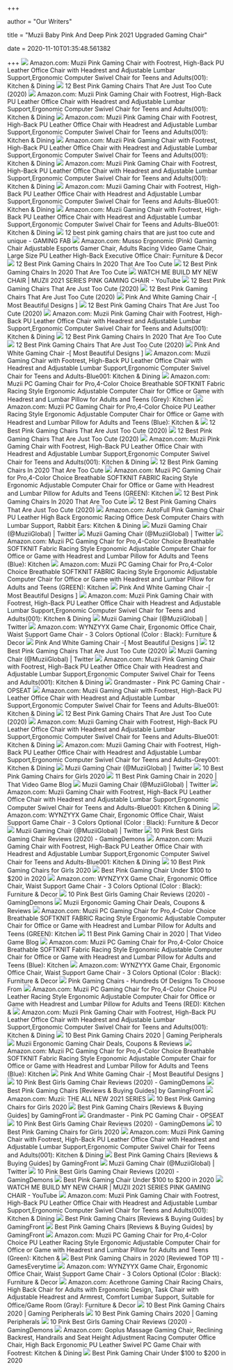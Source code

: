 +++
        
author = "Our Writers"
        
title = "Muzii Baby Pink And Deep Pink 2021 Upgraded Gaming Chair"
        
date = 2020-11-10T01:35:48.561382
        
+++
[ ![](https://images-na.ssl-images-amazon.com/images/I/61ecITSTPzL._AC_SX522_.jpg)](https://images-na.ssl-images-amazon.com/images/I/61ecITSTPzL._AC_SX522_.jpg) Amazon.com: Muzii Pink Gaming Chair with Footrest, High-Back PU Leather Office  Chair with Headrest and Adjustable Lumbar Support,Ergonomic Computer Swivel  Chair for Teens and Adults(001): Kitchen & Dining
[ ![](https://gamingchairshunter.com/wp-content/uploads/muzii-hot-pink-and-baby-pink-gaming-chair.jpg)](https://gamingchairshunter.com/wp-content/uploads/muzii-hot-pink-and-baby-pink-gaming-chair.jpg) 12 Best Pink Gaming Chairs That Are Just Too Cute (2020)
[ ![](https://m.media-amazon.com/images/S/aplus-media/sc/6b6546be-f9ff-4eb2-90b8-03ae658de8a3.__CR0,0,300,400_PT0_SX300_V1___.jpg)](https://m.media-amazon.com/images/S/aplus-media/sc/6b6546be-f9ff-4eb2-90b8-03ae658de8a3.__CR0,0,300,400_PT0_SX300_V1___.jpg) Amazon.com: Muzii Pink Gaming Chair with Footrest, High-Back PU Leather Office  Chair with Headrest and Adjustable Lumbar Support,Ergonomic Computer Swivel  Chair for Teens and Adults(001): Kitchen & Dining
[ ![](https://m.media-amazon.com/images/S/aplus-media/sc/ff7115ce-9e34-4d42-a21f-05457fa03c1f.__CR0,0,970,600_PT0_SX970_V1___.jpg)](https://m.media-amazon.com/images/S/aplus-media/sc/ff7115ce-9e34-4d42-a21f-05457fa03c1f.__CR0,0,970,600_PT0_SX970_V1___.jpg) Amazon.com: Muzii Pink Gaming Chair with Footrest, High-Back PU Leather Office  Chair with Headrest and Adjustable Lumbar Support,Ergonomic Computer Swivel  Chair for Teens and Adults(001): Kitchen & Dining
[ ![](https://m.media-amazon.com/images/S/aplus-media/sc/4d3a260e-40b3-41af-953b-26985b8e4809.__CR0,0,150,300_PT0_SX150_V1___.jpg)](https://m.media-amazon.com/images/S/aplus-media/sc/4d3a260e-40b3-41af-953b-26985b8e4809.__CR0,0,150,300_PT0_SX150_V1___.jpg) Amazon.com: Muzii Pink Gaming Chair with Footrest, High-Back PU Leather Office  Chair with Headrest and Adjustable Lumbar Support,Ergonomic Computer Swivel  Chair for Teens and Adults(001): Kitchen & Dining
[ ![](https://m.media-amazon.com/images/S/aplus-media/sc/c11fd0bd-1a1e-450d-9069-803420a10b33.__CR0,0,970,600_PT0_SX970_V1___.jpg)](https://m.media-amazon.com/images/S/aplus-media/sc/c11fd0bd-1a1e-450d-9069-803420a10b33.__CR0,0,970,600_PT0_SX970_V1___.jpg) Amazon.com: Muzii Pink Gaming Chair with Footrest, High-Back PU Leather Office  Chair with Headrest and Adjustable Lumbar Support,Ergonomic Computer Swivel  Chair for Teens and Adults(001): Kitchen & Dining
[ ![](https://images-na.ssl-images-amazon.com/images/I/712UYBN7n6L._AC_SX522_.jpg)](https://images-na.ssl-images-amazon.com/images/I/712UYBN7n6L._AC_SX522_.jpg) Amazon.com: Muzii Gaming Chair with Footrest, High-Back PU Leather Office  Chair with Headrest and Adjustable Lumbar Support,Ergonomic Computer Swivel  Chair for Teens and Adults-Blue001: Kitchen & Dining
[ ![](https://m.media-amazon.com/images/I/81UeyA7b1uL._AC_SS350_.jpg)](https://m.media-amazon.com/images/I/81UeyA7b1uL._AC_SS350_.jpg) Amazon.com: Muzii Gaming Chair with Footrest, High-Back PU Leather Office  Chair with Headrest and Adjustable Lumbar Support,Ergonomic Computer Swivel  Chair for Teens and Adults-Blue001: Kitchen & Dining
[ ![](https://gamingfab.com/wp-content/uploads/2020/10/goplus-1-621x1024.jpg)](https://gamingfab.com/wp-content/uploads/2020/10/goplus-1-621x1024.jpg) 12 best pink gaming chairs that are just too cute and unique - GAMING FAB
[ ![](https://images-na.ssl-images-amazon.com/images/I/51y1bQJTeIL._AC_SX522_.jpg)](https://images-na.ssl-images-amazon.com/images/I/51y1bQJTeIL._AC_SX522_.jpg) Amazon.com: Musso Ergonomic (Pink) Gaming Chair Adjustable Esports Gamer  Chair, Adults Racing Video Game Chair, Large Size PU Leather High-Back  Executive Office Chair: Furniture & Decor
[ ![](https://gamingchairlab.com/wp-content/uploads/2020/04/six-versions-of-the-popular-homall-chair-are-uphol.jpeg)](https://gamingchairlab.com/wp-content/uploads/2020/04/six-versions-of-the-popular-homall-chair-are-uphol.jpeg) 12 Best Pink Gaming Chairs In 2020 That Are Too Cute
[ ![](https://gamingchairlab.com/wp-content/uploads/2020/04/beautiful-pastel-pink-giantex-toy-chair-in-pu-leat.jpeg)](https://gamingchairlab.com/wp-content/uploads/2020/04/beautiful-pastel-pink-giantex-toy-chair-in-pu-leat.jpeg) 12 Best Pink Gaming Chairs In 2020 That Are Too Cute
[ ![](https://i.ytimg.com/vi/jt_H8UPemwY/maxresdefault.jpg)](https://i.ytimg.com/vi/jt_H8UPemwY/maxresdefault.jpg) WATCH ME BUILD MY NEW CHAIR | MUZII 2021 SERIES PINK GAMING CHAIR - YouTube
[ ![](https://gamingchairshunter.com/wp-content/uploads/gtracing-cherry-blossom-colored-gaming-chair-with-speakers.jpg)](https://gamingchairshunter.com/wp-content/uploads/gtracing-cherry-blossom-colored-gaming-chair-with-speakers.jpg) 12 Best Pink Gaming Chairs That Are Just Too Cute (2020)
[ ![](https://gamingchairshunter.com/wp-content/uploads/best-light-pink-gaming-chair-for-big-girls-by-nokaxus.jpg)](https://gamingchairshunter.com/wp-content/uploads/best-light-pink-gaming-chair-for-big-girls-by-nokaxus.jpg) 12 Best Pink Gaming Chairs That Are Just Too Cute (2020)
[ ![](https://images-na.ssl-images-amazon.com/images/I/619gmEQduhL._AC_SL1500_.jpg)](https://images-na.ssl-images-amazon.com/images/I/619gmEQduhL._AC_SL1500_.jpg) Pink And White Gaming Chair -[ Most Beautiful Designs ]
[ ![](https://gamingchairshunter.com/wp-content/uploads/goplus-hot-pink-gaming-chair.jpg)](https://gamingchairshunter.com/wp-content/uploads/goplus-hot-pink-gaming-chair.jpg) 12 Best Pink Gaming Chairs That Are Just Too Cute (2020)
[ ![](https://images-na.ssl-images-amazon.com/images/I/61pkNuvLimL._AC_UL160_SR160,160_.jpg)](https://images-na.ssl-images-amazon.com/images/I/61pkNuvLimL._AC_UL160_SR160,160_.jpg) Amazon.com: Muzii Pink Gaming Chair with Footrest, High-Back PU Leather Office  Chair with Headrest and Adjustable Lumbar Support,Ergonomic Computer Swivel  Chair for Teens and Adults(001): Kitchen & Dining
[ ![](https://gamingchairlab.com/wp-content/uploads/2020/04/the-pink-and-black-pu-leather-upholstery-of-the-mo.jpeg)](https://gamingchairlab.com/wp-content/uploads/2020/04/the-pink-and-black-pu-leather-upholstery-of-the-mo.jpeg) 12 Best Pink Gaming Chairs In 2020 That Are Too Cute
[ ![](https://gamingchairshunter.com/wp-content/uploads/ficmax-chair-for-girls-in-pink-and-white-color.jpg)](https://gamingchairshunter.com/wp-content/uploads/ficmax-chair-for-girls-in-pink-and-white-color.jpg) 12 Best Pink Gaming Chairs That Are Just Too Cute (2020)
[ ![](https://pinkgamingchairs.com/wp-content/uploads/2020/08/pink-gaming-chairs-shop.jpg)](https://pinkgamingchairs.com/wp-content/uploads/2020/08/pink-gaming-chairs-shop.jpg) Pink And White Gaming Chair -[ Most Beautiful Designs ]
[ ![](https://m.media-amazon.com/images/S/aplus-media/sc/dcfa0f9c-69a8-4303-b857-c0fa3c11449b.__CR0,0,970,600_PT0_SX970_V1___.jpg)](https://m.media-amazon.com/images/S/aplus-media/sc/dcfa0f9c-69a8-4303-b857-c0fa3c11449b.__CR0,0,970,600_PT0_SX970_V1___.jpg) Amazon.com: Muzii Gaming Chair with Footrest, High-Back PU Leather Office  Chair with Headrest and Adjustable Lumbar Support,Ergonomic Computer Swivel  Chair for Teens and Adults-Blue001: Kitchen & Dining
[ ![](https://images-na.ssl-images-amazon.com/images/I/71E0pvjhs1L._AC_SX522_.jpg)](https://images-na.ssl-images-amazon.com/images/I/71E0pvjhs1L._AC_SX522_.jpg) Amazon.com: Muzii PC Gaming Chair for Pro,4-Color Choice Breathable  SOFTKNIT Fabric Racing Style Ergonomic Adjustable Computer Chair for Office  or Game with Headrest and Lumbar Pillow for Adults and Teens (Grey): Kitchen
[ ![](https://m.media-amazon.com/images/I/61-OTetpeJL._AC_SS350_.jpg)](https://m.media-amazon.com/images/I/61-OTetpeJL._AC_SS350_.jpg) Amazon.com: Muzii PC Gaming Chair for Pro,4-Color Choice PU Leather Racing  Style Ergonomic Adjustable Computer Chair for Office or Game with Headrest  and Lumbar Pillow for Adults and Teens (Blue): Kitchen &
[ ![](https://gamingchairshunter.com/wp-content/uploads/extremely-comfortable-pink-gaming-chair-respawn-110.jpg)](https://gamingchairshunter.com/wp-content/uploads/extremely-comfortable-pink-gaming-chair-respawn-110.jpg) 12 Best Pink Gaming Chairs That Are Just Too Cute (2020)
[ ![](https://gamingchairshunter.com/wp-content/uploads/pink-gaming-chair-by-secretlab-for-girls.jpg)](https://gamingchairshunter.com/wp-content/uploads/pink-gaming-chair-by-secretlab-for-girls.jpg) 12 Best Pink Gaming Chairs That Are Just Too Cute (2020)
[ ![](https://images-na.ssl-images-amazon.com/images/I/61oRADXomFL._AC_UL320_SR180,320_.jpg)](https://images-na.ssl-images-amazon.com/images/I/61oRADXomFL._AC_UL320_SR180,320_.jpg) Amazon.com: Muzii Pink Gaming Chair with Footrest, High-Back PU Leather Office  Chair with Headrest and Adjustable Lumbar Support,Ergonomic Computer Swivel  Chair for Teens and Adults(001): Kitchen & Dining
[ ![](https://gamingchairlab.com/wp-content/uploads/2020/04/the-heart-of-the-kawaii-ts42-gaming-chair-is-a-bea.jpeg)](https://gamingchairlab.com/wp-content/uploads/2020/04/the-heart-of-the-kawaii-ts42-gaming-chair-is-a-bea.jpeg) 12 Best Pink Gaming Chairs In 2020 That Are Too Cute
[ ![](https://m.media-amazon.com/images/S/aplus-media/sc/2b2f19e5-fa7c-4ad3-bc82-356e3d3e98d9.__CR0,0,150,300_PT0_SX150_V1___.jpg)](https://m.media-amazon.com/images/S/aplus-media/sc/2b2f19e5-fa7c-4ad3-bc82-356e3d3e98d9.__CR0,0,150,300_PT0_SX150_V1___.jpg) Amazon.com: Muzii PC Gaming Chair for Pro,4-Color Choice Breathable  SOFTKNIT FABRIC Racing Style Ergonomic Adjustable Computer Chair for Office  or Game with Headrest and Lumbar Pillow for Adults and Teens (GREEN):  Kitchen
[ ![](https://gamingchairlab.com/wp-content/uploads/2020/04/not-because-of-the-fantastic-rabbit-ears-but-beca.jpeg)](https://gamingchairlab.com/wp-content/uploads/2020/04/not-because-of-the-fantastic-rabbit-ears-but-beca.jpeg) 12 Best Pink Gaming Chairs In 2020 That Are Too Cute
[ ![](https://gamingchairshunter.com/wp-content/uploads/pink-gaming-chairs.jpg)](https://gamingchairshunter.com/wp-content/uploads/pink-gaming-chairs.jpg) 12 Best Pink Gaming Chairs That Are Just Too Cute (2020)
[ ![](https://images-na.ssl-images-amazon.com/images/I/51jjdH3L0TL._AC_SY879_.jpg)](https://images-na.ssl-images-amazon.com/images/I/51jjdH3L0TL._AC_SY879_.jpg) Amazon.com: AutoFull Pink Gaming Chair PU Leather High Back Ergonomic  Racing Office Desk Computer Chairs with Lumbar Support, Rabbit Ears:  Kitchen & Dining
[ ![](https://pbs.twimg.com/media/Ek1oVKXUcAAYox6.jpg)](https://pbs.twimg.com/media/Ek1oVKXUcAAYox6.jpg) Muzii Gaming Chair (@MuziiGlobal) | Twitter
[ ![](https://pbs.twimg.com/profile_images/1156084648637693953/7sEEKnNm_400x400.jpg)](https://pbs.twimg.com/profile_images/1156084648637693953/7sEEKnNm_400x400.jpg) Muzii Gaming Chair (@MuziiGlobal) | Twitter
[ ![](https://m.media-amazon.com/images/S/aplus-media/sc/993c5a31-93f0-45e7-971f-e8f633037936.__CR0,0,970,600_PT0_SX970_V1___.jpg)](https://m.media-amazon.com/images/S/aplus-media/sc/993c5a31-93f0-45e7-971f-e8f633037936.__CR0,0,970,600_PT0_SX970_V1___.jpg) Amazon.com: Muzii PC Gaming Chair for Pro,4-Color Choice Breathable  SOFTKNIT Fabric Racing Style Ergonomic Adjustable Computer Chair for Office  or Game with Headrest and Lumbar Pillow for Adults and Teens (Blue): Kitchen
[ ![](https://m.media-amazon.com/images/I/710jZjwAYkL._AC_UL400_.jpg)](https://m.media-amazon.com/images/I/710jZjwAYkL._AC_UL400_.jpg) Amazon.com: Muzii PC Gaming Chair for Pro,4-Color Choice Breathable  SOFTKNIT FABRIC Racing Style Ergonomic Adjustable Computer Chair for Office  or Game with Headrest and Lumbar Pillow for Adults and Teens (GREEN):  Kitchen
[ ![](https://images-na.ssl-images-amazon.com/images/I/71NPenpes-L._AC_SX569_.jpg)](https://images-na.ssl-images-amazon.com/images/I/71NPenpes-L._AC_SX569_.jpg) Pink And White Gaming Chair -[ Most Beautiful Designs ]
[ ![](https://m.media-amazon.com/images/S/aplus-media/sc/7fe5a666-77a0-437a-9849-61312da9735e.__CR0,0,300,300_PT0_SX300_V1___.jpg)](https://m.media-amazon.com/images/S/aplus-media/sc/7fe5a666-77a0-437a-9849-61312da9735e.__CR0,0,300,300_PT0_SX300_V1___.jpg) Amazon.com: Muzii Pink Gaming Chair with Footrest, High-Back PU Leather Office  Chair with Headrest and Adjustable Lumbar Support,Ergonomic Computer Swivel  Chair for Teens and Adults(001): Kitchen & Dining
[ ![](https://pbs.twimg.com/media/EZxXN1aXQAYLyWZ.jpg)](https://pbs.twimg.com/media/EZxXN1aXQAYLyWZ.jpg) Muzii Gaming Chair (@MuziiGlobal) | Twitter
[ ![](https://images-na.ssl-images-amazon.com/images/I/51Zkb2A-Y%2BL._AC_SX569_.jpg)](https://images-na.ssl-images-amazon.com/images/I/51Zkb2A-Y%2BL._AC_SX569_.jpg) Amazon.com: WYNZYYX Game Chair, Ergonomic Office Chair, Waist Support Game  Chair - 3 Colors Optional (Color : Black): Furniture & Decor
[ ![](https://pinkgamingchairs.com/wp-content/uploads/2020/08/Pink-Gaming-Chair-Under-100--300x157.png)](https://pinkgamingchairs.com/wp-content/uploads/2020/08/Pink-Gaming-Chair-Under-100--300x157.png) Pink And White Gaming Chair -[ Most Beautiful Designs ]
[ ![](https://gamingchairshunter.com/wp-content/uploads/pink-color-guide-from-baby-pink-to-light-pink-to-deep-pink.jpg)](https://gamingchairshunter.com/wp-content/uploads/pink-color-guide-from-baby-pink-to-light-pink-to-deep-pink.jpg) 12 Best Pink Gaming Chairs That Are Just Too Cute (2020)
[ ![](https://pbs.twimg.com/media/EQnbw2SWAAAUUaY.jpg)](https://pbs.twimg.com/media/EQnbw2SWAAAUUaY.jpg) Muzii Gaming Chair (@MuziiGlobal) | Twitter
[ ![](https://m.media-amazon.com/images/S/aplus-media/sc/f8978a95-fc97-4ecc-bc5a-274b32eb5481.__CR0,0,300,300_PT0_SX300_V1___.jpg)](https://m.media-amazon.com/images/S/aplus-media/sc/f8978a95-fc97-4ecc-bc5a-274b32eb5481.__CR0,0,300,300_PT0_SX300_V1___.jpg) Amazon.com: Muzii Pink Gaming Chair with Footrest, High-Back PU Leather Office  Chair with Headrest and Adjustable Lumbar Support,Ergonomic Computer Swivel  Chair for Teens and Adults(001): Kitchen & Dining
[ ![](https://opseat.com/wp-content/uploads/2019/05/gm-pink-5.jpg)](https://opseat.com/wp-content/uploads/2019/05/gm-pink-5.jpg) Grandmaster - Pink PC Gaming Chair - OPSEAT
[ ![](https://images-na.ssl-images-amazon.com/images/I/5124wMu25kL._AC_UL160_SR160,160_.jpg)](https://images-na.ssl-images-amazon.com/images/I/5124wMu25kL._AC_UL160_SR160,160_.jpg) Amazon.com: Muzii Gaming Chair with Footrest, High-Back PU Leather Office  Chair with Headrest and Adjustable Lumbar Support,Ergonomic Computer Swivel  Chair for Teens and Adults-Blue001: Kitchen & Dining
[ ![](https://gamingchairshunter.com/wp-content/uploads/pink-pillows-for-pink-secretlab-omega-chair.jpg)](https://gamingchairshunter.com/wp-content/uploads/pink-pillows-for-pink-secretlab-omega-chair.jpg) 12 Best Pink Gaming Chairs That Are Just Too Cute (2020)
[ ![](https://images-na.ssl-images-amazon.com/images/I/61JyrBK-p4L._AC_UL320_SR214,320_.jpg)](https://images-na.ssl-images-amazon.com/images/I/61JyrBK-p4L._AC_UL320_SR214,320_.jpg) Amazon.com: Muzii Gaming Chair with Footrest, High-Back PU Leather Office  Chair with Headrest and Adjustable Lumbar Support,Ergonomic Computer Swivel  Chair for Teens and Adults-Blue001: Kitchen & Dining
[ ![](https://m.media-amazon.com/images/S/aplus-media/sc/b669ab25-df29-4149-9555-1953390e3cb5.__CR0,0,150,300_PT0_SX150_V1___.jpg)](https://m.media-amazon.com/images/S/aplus-media/sc/b669ab25-df29-4149-9555-1953390e3cb5.__CR0,0,150,300_PT0_SX150_V1___.jpg) Amazon.com: Muzii Gaming Chair with Footrest, High-Back PU Leather Office  Chair with Headrest and Adjustable Lumbar Support,Ergonomic Computer Swivel  Chair for Teens and Adults-Grey001: Kitchen & Dining
[ ![](https://pbs.twimg.com/media/Eh5ViMaVgAAxFwj.jpg)](https://pbs.twimg.com/media/Eh5ViMaVgAAxFwj.jpg) Muzii Gaming Chair (@MuziiGlobal) | Twitter
[ ![](https://m.media-amazon.com/images/I/41cehH-9krL.jpg)](https://m.media-amazon.com/images/I/41cehH-9krL.jpg) 10 Best Pink Gaming Chairs for Girls 2020
[ ![](https://www.thatvideogameblog.com/wp-content/uploads/2020/08/TVGB-pink-gaming-chair.jpg)](https://www.thatvideogameblog.com/wp-content/uploads/2020/08/TVGB-pink-gaming-chair.jpg) 11 Best Pink Gaming Chair in 2020 | That Video Game Blog
[ ![](https://pbs.twimg.com/media/EPOWZsWXkAAD-PZ.jpg)](https://pbs.twimg.com/media/EPOWZsWXkAAD-PZ.jpg) Muzii Gaming Chair (@MuziiGlobal) | Twitter
[ ![](https://m.media-amazon.com/images/S/aplus-media/sc/4034abc8-f0ff-4a58-a938-9ca463181947.__CR0,0,300,400_PT0_SX300_V1___.jpg)](https://m.media-amazon.com/images/S/aplus-media/sc/4034abc8-f0ff-4a58-a938-9ca463181947.__CR0,0,300,400_PT0_SX300_V1___.jpg) Amazon.com: Muzii Gaming Chair with Footrest, High-Back PU Leather Office  Chair with Headrest and Adjustable Lumbar Support,Ergonomic Computer Swivel  Chair for Teens and Adults-Blue001: Kitchen & Dining
[ ![](https://m.media-amazon.com/images/I/61ZuRfK2GbL._AC_UL400_.jpg)](https://m.media-amazon.com/images/I/61ZuRfK2GbL._AC_UL400_.jpg) Amazon.com: WYNZYYX Game Chair, Ergonomic Office Chair, Waist Support Game  Chair - 3 Colors Optional (Color : Black): Furniture & Decor
[ ![](https://pbs.twimg.com/media/EJJlPXnVAAA6EGS.jpg)](https://pbs.twimg.com/media/EJJlPXnVAAA6EGS.jpg) Muzii Gaming Chair (@MuziiGlobal) | Twitter
[ ![](https://gamingdemons.com/wp-content/uploads/2020/02/Top-10-Pink-Best-Girls-Gaming-Chair-Reviews-min.jpg)](https://gamingdemons.com/wp-content/uploads/2020/02/Top-10-Pink-Best-Girls-Gaming-Chair-Reviews-min.jpg) 10 Pink Best Girls Gaming Chair Reviews (2020) - GamingDemons
[ ![](https://images-na.ssl-images-amazon.com/images/I/61c82jJoJPL._AC_UL320_SR188,320_.jpg)](https://images-na.ssl-images-amazon.com/images/I/61c82jJoJPL._AC_UL320_SR188,320_.jpg) Amazon.com: Muzii Gaming Chair with Footrest, High-Back PU Leather Office  Chair with Headrest and Adjustable Lumbar Support,Ergonomic Computer Swivel  Chair for Teens and Adults-Blue001: Kitchen & Dining
[ ![](https://m.media-amazon.com/images/I/41OBvUiy2sL.jpg)](https://m.media-amazon.com/images/I/41OBvUiy2sL.jpg) 10 Best Pink Gaming Chairs for Girls 2020
[ ![](https://www.thecrazybuyers.com/wp-content/uploads/2020/05/Best-Pink-Gaming-Chair-Under-100-to-200.jpg)](https://www.thecrazybuyers.com/wp-content/uploads/2020/05/Best-Pink-Gaming-Chair-Under-100-to-200.jpg) Best Pink Gaming Chair Under $100 to $200 in 2020
[ ![](https://images-na.ssl-images-amazon.com/images/I/51-VW4YSO-L._AC_SX569_.jpg)](https://images-na.ssl-images-amazon.com/images/I/51-VW4YSO-L._AC_SX569_.jpg) Amazon.com: WYNZYYX Game Chair, Ergonomic Office Chair, Waist Support Game  Chair - 3 Colors Optional (Color : Black): Furniture & Decor
[ ![](https://ws-na.amazon-adsystem.com/widgets/q?_encoding=UTF8&ASIN=B07DZLHXVG&Format=_SL250_&ID=AsinImage&MarketPlace=US&ServiceVersion=20070822&WS=1&tag=gamingdemons-20&language=en_US)](https://ws-na.amazon-adsystem.com/widgets/q?_encoding=UTF8&ASIN=B07DZLHXVG&Format=_SL250_&ID=AsinImage&MarketPlace=US&ServiceVersion=20070822&WS=1&tag=gamingdemons-20&language=en_US) 10 Pink Best Girls Gaming Chair Reviews (2020) - GamingDemons
[ ![](https://images-na.ssl-images-amazon.com/images/I/51AAzx5ljuL.jpg)](https://images-na.ssl-images-amazon.com/images/I/51AAzx5ljuL.jpg) Muzii Ergonomic Gaming Chair Deals, Coupons & Reviews
[ ![](https://m.media-amazon.com/images/S/aplus-media/sc/3202f74f-7bab-4859-9a16-6b657a51468b.__CR0,0,150,300_PT0_SX150_V1___.jpg)](https://m.media-amazon.com/images/S/aplus-media/sc/3202f74f-7bab-4859-9a16-6b657a51468b.__CR0,0,150,300_PT0_SX150_V1___.jpg) Amazon.com: Muzii PC Gaming Chair for Pro,4-Color Choice Breathable  SOFTKNIT FABRIC Racing Style Ergonomic Adjustable Computer Chair for Office  or Game with Headrest and Lumbar Pillow for Adults and Teens (GREEN):  Kitchen
[ ![](https://nitrocdn.com/AxXJQvPDnOPnVJXmYCBmKOcdMBkOPjSM/assets/static/optimized/rev-3fc86aa/wp-content/uploads/2020/08/AutoFull-pink-gaming-chair-with-bunny.jpg)](https://nitrocdn.com/AxXJQvPDnOPnVJXmYCBmKOcdMBkOPjSM/assets/static/optimized/rev-3fc86aa/wp-content/uploads/2020/08/AutoFull-pink-gaming-chair-with-bunny.jpg) 11 Best Pink Gaming Chair in 2020 | That Video Game Blog
[ ![](https://m.media-amazon.com/images/S/aplus-media/sc/6b7a290e-dc1a-49ce-bfee-bda89e2f8485.__CR0,0,300,300_PT0_SX300_V1___.jpg)](https://m.media-amazon.com/images/S/aplus-media/sc/6b7a290e-dc1a-49ce-bfee-bda89e2f8485.__CR0,0,300,300_PT0_SX300_V1___.jpg) Amazon.com: Muzii PC Gaming Chair for Pro,4-Color Choice Breathable  SOFTKNIT Fabric Racing Style Ergonomic Adjustable Computer Chair for Office  or Game with Headrest and Lumbar Pillow for Adults and Teens (Blue): Kitchen
[ ![](https://images-na.ssl-images-amazon.com/images/I/519rg746W1L._AC_SL1000_.jpg)](https://images-na.ssl-images-amazon.com/images/I/519rg746W1L._AC_SL1000_.jpg) Amazon.com: WYNZYYX Game Chair, Ergonomic Office Chair, Waist Support Game  Chair - 3 Colors Optional (Color : Black): Furniture & Decor
[ ![](https://pinkgamingchairs.com/wp-content/uploads/2020/10/dxracerformulaseries-1-1024x819.jpg)](https://pinkgamingchairs.com/wp-content/uploads/2020/10/dxracerformulaseries-1-1024x819.jpg) Pink Gaming Chairs - Hundreds Of Designs To Choose From
[ ![](https://m.media-amazon.com/images/I/91GVesOgvNL._AC_.jpg)](https://m.media-amazon.com/images/I/91GVesOgvNL._AC_.jpg) Amazon.com: Muzii PC Gaming Chair for Pro,4-Color Choice PU Leather Racing  Style Ergonomic Adjustable Computer Chair for Office or Game with Headrest  and Lumbar Pillow for Adults and Teens (RED): Kitchen &
[ ![](https://m.media-amazon.com/images/S/aplus-media/sc/ec549e6e-78d5-48fc-b5e6-9edcd2ff5cfd.__CR0,0,300,300_PT0_SX300_V1___.jpg)](https://m.media-amazon.com/images/S/aplus-media/sc/ec549e6e-78d5-48fc-b5e6-9edcd2ff5cfd.__CR0,0,300,300_PT0_SX300_V1___.jpg) Amazon.com: Muzii Pink Gaming Chair with Footrest, High-Back PU Leather Office  Chair with Headrest and Adjustable Lumbar Support,Ergonomic Computer Swivel  Chair for Teens and Adults(001): Kitchen & Dining
[ ![](https://gamingperipherals.net/wp-content/uploads/2020/08/BEST-PINK-GAMING-CHAIR-2020.jpg)](https://gamingperipherals.net/wp-content/uploads/2020/08/BEST-PINK-GAMING-CHAIR-2020.jpg) 10 Best Pink Gaming Chairs 2020 | Gaming Peripherals
[ ![](https://images-na.ssl-images-amazon.com/images/I/51uIXfUN-nL.jpg)](https://images-na.ssl-images-amazon.com/images/I/51uIXfUN-nL.jpg) Muzii Ergonomic Gaming Chair Deals, Coupons & Reviews
[ ![](https://m.media-amazon.com/images/S/aplus-media/sc/309e0059-0077-4143-99a2-741bde5d9e09.__CR0,0,300,300_PT0_SX300_V1___.jpg)](https://m.media-amazon.com/images/S/aplus-media/sc/309e0059-0077-4143-99a2-741bde5d9e09.__CR0,0,300,300_PT0_SX300_V1___.jpg) Amazon.com: Muzii PC Gaming Chair for Pro,4-Color Choice Breathable  SOFTKNIT Fabric Racing Style Ergonomic Adjustable Computer Chair for Office  or Game with Headrest and Lumbar Pillow for Adults and Teens (Blue): Kitchen
[ ![](https://pinkgamingchairs.com/wp-content/uploads/2020/09/Pink-Office-Chairs-rotated-e1599276655786-300x169.jpg)](https://pinkgamingchairs.com/wp-content/uploads/2020/09/Pink-Office-Chairs-rotated-e1599276655786-300x169.jpg) Pink And White Gaming Chair -[ Most Beautiful Designs ]
[ ![](https://ws-na.amazon-adsystem.com/widgets/q?_encoding=UTF8&ASIN=B07M9VHSXS&Format=_SL250_&ID=AsinImage&MarketPlace=US&ServiceVersion=20070822&WS=1&tag=gamingdemons-20&language=en_US)](https://ws-na.amazon-adsystem.com/widgets/q?_encoding=UTF8&ASIN=B07M9VHSXS&Format=_SL250_&ID=AsinImage&MarketPlace=US&ServiceVersion=20070822&WS=1&tag=gamingdemons-20&language=en_US) 10 Pink Best Girls Gaming Chair Reviews (2020) - GamingDemons
[ ![](https://www.gamingfront.net/wp-content/uploads/2020/08/11.-Gaming-Chair-with-Speakers-Video-Game-Chair-Racing-Style-Ergonomic-Office-Chair-e1596785637281.jpg)](https://www.gamingfront.net/wp-content/uploads/2020/08/11.-Gaming-Chair-with-Speakers-Video-Game-Chair-Racing-Style-Ergonomic-Office-Chair-e1596785637281.jpg) Best Pink Gaming Chairs [Reviews & Buying Guides] by GamingFront
[ ![](https://m.media-amazon.com/images/I/71gh1aXc4+L.jpg)](https://m.media-amazon.com/images/I/71gh1aXc4+L.jpg) Amazon.com: Muzii: THE ALL NEW 2021 SERIES
[ ![](https://m.media-amazon.com/images/I/41EQOq2LElL.jpg)](https://m.media-amazon.com/images/I/41EQOq2LElL.jpg) 10 Best Pink Gaming Chairs for Girls 2020
[ ![](https://www.gamingfront.net/wp-content/uploads/2020/08/15.-Gaming-ChairRacing-Gaming-ChairE-Sports-ChairRacing-Style-PCGaming-Chair-1.jpg)](https://www.gamingfront.net/wp-content/uploads/2020/08/15.-Gaming-ChairRacing-Gaming-ChairE-Sports-ChairRacing-Style-PCGaming-Chair-1.jpg) Best Pink Gaming Chairs [Reviews & Buying Guides] by GamingFront
[ ![](https://opseat.com/wp-content/uploads/2019/05/gm-pink-feat-1.jpg)](https://opseat.com/wp-content/uploads/2019/05/gm-pink-feat-1.jpg) Grandmaster - Pink PC Gaming Chair - OPSEAT
[ ![](https://gamingdemons.com/wp-content/uploads/2020/05/UOMAX-Gaming-Chair-Review-620x330.jpg)](https://gamingdemons.com/wp-content/uploads/2020/05/UOMAX-Gaming-Chair-Review-620x330.jpg) 10 Pink Best Girls Gaming Chair Reviews (2020) - GamingDemons
[ ![](https://ws-na.amazon-adsystem.com/widgets/q?_encoding=UTF8&ASIN=B00U3EX11S&Format=_SL250_&ID=AsinImage&MarketPlace=US&ServiceVersion=20070822&WS=1&tag=fadingred-20&language=en_US)](https://ws-na.amazon-adsystem.com/widgets/q?_encoding=UTF8&ASIN=B00U3EX11S&Format=_SL250_&ID=AsinImage&MarketPlace=US&ServiceVersion=20070822&WS=1&tag=fadingred-20&language=en_US) 10 Best Pink Gaming Chairs for Girls 2020
[ ![](https://m.media-amazon.com/images/I/71GJMVnA3SL._SS100_.jpg)](https://m.media-amazon.com/images/I/71GJMVnA3SL._SS100_.jpg) Amazon.com: Muzii Pink Gaming Chair with Footrest, High-Back PU Leather Office  Chair with Headrest and Adjustable Lumbar Support,Ergonomic Computer Swivel  Chair for Teens and Adults(001): Kitchen & Dining
[ ![](https://www.gamingfront.net/wp-content/uploads/2020/08/3.-PC-Gaming-Chair-Racing-Office-Chair-Ergonomic-Desk-Chair-Massage-PU-Leather-Recliner.jpg)](https://www.gamingfront.net/wp-content/uploads/2020/08/3.-PC-Gaming-Chair-Racing-Office-Chair-Ergonomic-Desk-Chair-Massage-PU-Leather-Recliner.jpg) Best Pink Gaming Chairs [Reviews & Buying Guides] by GamingFront
[ ![](https://pbs.twimg.com/media/ENoCahOWoAcIums.jpg)](https://pbs.twimg.com/media/ENoCahOWoAcIums.jpg) Muzii Gaming Chair (@MuziiGlobal) | Twitter
[ ![](https://gamingdemons.com/wp-content/uploads/2020/06/Killabee-Gaming-Chair-Review-of-2020-620x330.jpg)](https://gamingdemons.com/wp-content/uploads/2020/06/Killabee-Gaming-Chair-Review-of-2020-620x330.jpg) 10 Pink Best Girls Gaming Chair Reviews (2020) - GamingDemons
[ ![](https://m.media-amazon.com/images/I/41xYwlAjQqL.jpg)](https://m.media-amazon.com/images/I/41xYwlAjQqL.jpg) Best Pink Gaming Chair Under $100 to $200 in 2020
[ ![](https://i.ytimg.com/vi/UtgSF2SiW54/hqdefault.jpg?sqp=-oaymwEiCKgBEF5IWvKriqkDFQgBFQAAAAAYASUAAMhCPQCAokN4AQ==&rs=AOn4CLABMdAnyR4Mii_itwIkc2yrM1w1Sw)](https://i.ytimg.com/vi/UtgSF2SiW54/hqdefault.jpg?sqp=-oaymwEiCKgBEF5IWvKriqkDFQgBFQAAAAAYASUAAMhCPQCAokN4AQ==&rs=AOn4CLABMdAnyR4Mii_itwIkc2yrM1w1Sw) WATCH ME BUILD MY NEW CHAIR | MUZII 2021 SERIES PINK GAMING CHAIR - YouTube
[ ![](https://m.media-amazon.com/images/I/91u2F1P0huL.jpg_SR247,139__BG0,0,0_.jpg)](https://m.media-amazon.com/images/I/91u2F1P0huL.jpg_SR247,139__BG0,0,0_.jpg) Amazon.com: Muzii Pink Gaming Chair with Footrest, High-Back PU Leather Office  Chair with Headrest and Adjustable Lumbar Support,Ergonomic Computer Swivel  Chair for Teens and Adults(001): Kitchen & Dining
[ ![](https://www.gamingfront.net/wp-content/uploads/2020/08/9.-Goplus-Massage-Gaming-Chair-Reclining-Backrest-Handrails.jpg)](https://www.gamingfront.net/wp-content/uploads/2020/08/9.-Goplus-Massage-Gaming-Chair-Reclining-Backrest-Handrails.jpg) Best Pink Gaming Chairs [Reviews & Buying Guides] by GamingFront
[ ![](https://www.gamingfront.net/wp-content/uploads/2020/08/4.-Dowinx-Gaming-Chair-Ergonomic-Racing-Style-Recliner-with-Massage-Lumbar-Support.jpg)](https://www.gamingfront.net/wp-content/uploads/2020/08/4.-Dowinx-Gaming-Chair-Ergonomic-Racing-Style-Recliner-with-Massage-Lumbar-Support.jpg) Best Pink Gaming Chairs [Reviews & Buying Guides] by GamingFront
[ ![](https://m.media-amazon.com/images/I/71ZDKZi3R2L._AC_SS350_.jpg)](https://m.media-amazon.com/images/I/71ZDKZi3R2L._AC_SS350_.jpg) Amazon.com: Muzii PC Gaming Chair for Pro,4-Color Choice PU Leather Racing  Style Ergonomic Adjustable Computer Chair for Office or Game with Headrest  and Lumbar Pillow for Adults and Teens (Green): Kitchen &
[ ![](https://mk0gameseverytif1pm6.kinstacdn.com/wp-content/uploads/2019/12/pink-gaming-chair.jpg)](https://mk0gameseverytif1pm6.kinstacdn.com/wp-content/uploads/2019/12/pink-gaming-chair.jpg) Best Pink Gaming Chairs in 2020 [Reviewed TOP 11] - GamesEverytime
[ ![](https://m.media-amazon.com/images/I/71rh2q6N1vL._AC_SS350_.jpg)](https://m.media-amazon.com/images/I/71rh2q6N1vL._AC_SS350_.jpg) Amazon.com: WYNZYYX Game Chair, Ergonomic Office Chair, Waist Support Game  Chair - 3 Colors Optional (Color : Black): Furniture & Decor
[ ![](https://images-na.ssl-images-amazon.com/images/I/61TbqIwZVBL._AC_SX522_.jpg)](https://images-na.ssl-images-amazon.com/images/I/61TbqIwZVBL._AC_SX522_.jpg) Amazon.com: Acethrone Gaming Chair Racing Chairs, High Back Chair for  Adults with Ergonomic Design, Task Chair with Adjustable Headrest and  Armrest, Comfort Lumbar Support, Suitable for Office/Game Room (Gray):  Furniture & Decor
[ ![](https://m.media-amazon.com/images/I/31Cp7wEyZ+L.jpg)](https://m.media-amazon.com/images/I/31Cp7wEyZ+L.jpg) 10 Best Pink Gaming Chairs 2020 | Gaming Peripherals
[ ![](https://m.media-amazon.com/images/I/41-ivxdPscL.jpg)](https://m.media-amazon.com/images/I/41-ivxdPscL.jpg) 10 Best Pink Gaming Chairs 2020 | Gaming Peripherals
[ ![](https://gamingdemons.com/wp-content/uploads/2020/08/Why-are-Herman-Miller-Chairs-so-Expensive-620x330.jpg)](https://gamingdemons.com/wp-content/uploads/2020/08/Why-are-Herman-Miller-Chairs-so-Expensive-620x330.jpg) 10 Pink Best Girls Gaming Chair Reviews (2020) - GamingDemons
[ ![](https://images-na.ssl-images-amazon.com/images/I/61-I%2BzeuovL._AC_SX522_.jpg)](https://images-na.ssl-images-amazon.com/images/I/61-I%2BzeuovL._AC_SX522_.jpg) Amazon.com: Goplus Massage Gaming Chair, Reclining Backrest, Handrails and  Seat Height Adjustment Racing Computer Office Chair, High Back Ergonomic PU  Leather Swivel PC Game Chair with Footrest: Kitchen & Dining
[ ![](https://m.media-amazon.com/images/I/31vH5FAsSGL.jpg)](https://m.media-amazon.com/images/I/31vH5FAsSGL.jpg) Best Pink Gaming Chair Under $100 to $200 in 2020
